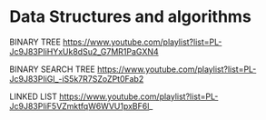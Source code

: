 # Data Structures and algorithms

BINARY TREE
https://www.youtube.com/playlist?list=PL-Jc9J83PIiHYxUk8dSu2_G7MR1PaGXN4

BINARY SEARCH TREE
https://www.youtube.com/playlist?list=PL-Jc9J83PIiGl_-iS5k7R7SZoZPt0Fab2

LINKED LIST
https://www.youtube.com/playlist?list=PL-Jc9J83PIiF5VZmktfqW6WVU1pxBF6l_

